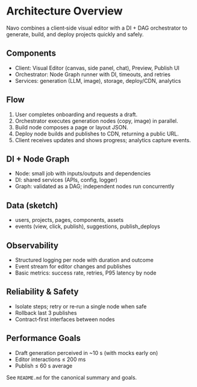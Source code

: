 # Architecture Overview

Navo combines a client‑side visual editor with a DI + DAG orchestrator to generate, build, and deploy projects quickly and safely.

## Components
- Client: Visual Editor (canvas, side panel, chat), Preview, Publish UI
- Orchestrator: Node Graph runner with DI, timeouts, and retries
- Services: generation (LLM, image), storage, deploy/CDN, analytics

## Flow
1. User completes onboarding and requests a draft.
2. Orchestrator executes generation nodes (copy, image) in parallel.
3. Build node composes a page or layout JSON.
4. Deploy node builds and publishes to CDN, returning a public URL.
5. Client receives updates and shows progress; analytics capture events.

## DI + Node Graph
- Node: small job with inputs/outputs and dependencies
- DI: shared services (APIs, config, logger)
- Graph: validated as a DAG; independent nodes run concurrently

## Data (sketch)
- users, projects, pages, components, assets
- events (view, click, publish), suggestions, publish_deploys

## Observability
- Structured logging per node with duration and outcome
- Event stream for editor changes and publishes
- Basic metrics: success rate, retries, P95 latency by node

## Reliability & Safety
- Isolate steps; retry or re‑run a single node when safe
- Rollback last 3 publishes
- Contract‑first interfaces between nodes

## Performance Goals
- Draft generation perceived in ~10 s (with mocks early on)
- Editor interactions ≤ 200 ms
- Publish ≤ 60 s average

See `README.md` for the canonical summary and goals.